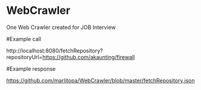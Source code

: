 # WebCrawler
One Web Crawler created for  JOB Interview

#Example call

http://localhost:8080/fetchRepository?repositoryUrl=https://github.com/akaunting/firewall

#Example response 

https://github.com/marlitopa/WebCrawler/blob/master/fetchRepository.json
